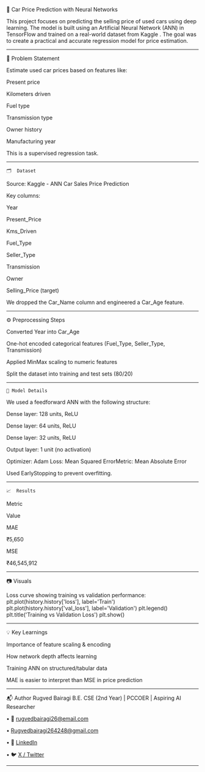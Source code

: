 
🚗 Car Price Prediction with Neural Networks

This project focuses on predicting the selling price of used cars using deep learning. The model is built using an Artificial Neural Network (ANN) in TensorFlow and trained on a real-world dataset from Kaggle .
The goal was to create a practical and accurate regression model for price estimation.
___________________________________________________________________________________________________________________________________________________________________________________________________________________
🧩 Problem Statement

Estimate used car prices based on features like:

Present price

Kilometers driven

Fuel type

Transmission type

Owner history

Manufacturing year

This is a supervised regression task.
__________________________________________________________________________________________________________________________________________________________________________________________________________________


	🗂️  Dataset

Source: Kaggle - ANN Car Sales Price Prediction

Key columns:

Year

Present_Price

Kms_Driven

Fuel_Type

Seller_Type

Transmission

Owner

Selling_Price (target)

We dropped the Car_Name column and engineered a Car_Age feature.
________________________________________________________________________________________________________________________________________________________________________________________________________________
⚙️ Preprocessing Steps

Converted Year into Car_Age

One-hot encoded categorical features (Fuel_Type, Seller_Type, Transmission)

Applied MinMax scaling to numeric features

Split the dataset into training and test sets (80/20)

_______________________________________________________________________________________________________________________________________________________________________________________________________________

	🧠 Model Details

We used a feedforward ANN with the following structure:

Dense layer: 128 units, ReLU

Dense layer: 64 units, ReLU

Dense layer: 32 units, ReLU

Output layer: 1 unit (no activation)

Optimizer: Adam Loss: Mean Squared ErrorMetric: Mean Absolute Error

Used EarlyStopping to prevent overfitting.

_________________________________________________________________________________________________________________________________________________________________________________________________________________
	📈  Results

Metric

Value

MAE

₹5,650

MSE

₹46,545,912
__________________________________________________________________________________________________________________________________________________________________________________________________________________
📷  Visuals

Loss curve showing training vs validation performance:
plt.plot(history.history['loss'], label='Train')
plt.plot(history.history['val_loss'], label='Validation')
plt.legend()
plt.title('Training vs Validation Loss')
plt.show()
___________________________________________________________________________________________________________________________________________________________________________________________________________________
💡 Key Learnings

Importance of feature scaling & encoding

How network depth affects learning

Training ANN on structured/tabular data

MAE is easier to interpret than MSE in price prediction


____________________________________________________________________________________________________________________________________________________________________________________________________________________
📬 Author
Rugved Bairagi
B.E. CSE (2nd Year) | PCCOER | Aspiring AI Researcher

•	📧 rugvedbairagi26@email.com

•	Rugvedbairagi264248@gmail.com 

•	🔗 [LinkedIn](https://www.linkedin.com/in/rugved-bairagi-7882b5285/)

•	🐦 [X / Twitter](https://x.com/vedbairagi_26)

_____________________________________________________________________________________________________________________________________________________________________________________________________________________

